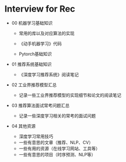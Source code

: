 # Interview for Rec

- 00 机器学习基础知识

  - 常用的库以及对应算法的实现

  - 《动手机器学习》代码

  - Pytorch基础知识

- 01 推荐系统基础知识

  - 《深度学习推荐系统》阅读笔记

- 02 工业界推荐模型汇总

  - 记录一些工业界推荐模型的实现细节和论文的阅读笔记

- 03 推荐算法面试常考问题汇总

  - 记录一些深度学习相关的常考的面试问题

- 04 其他资源

  - 深度学习常用技巧
  - 一些有意思的文章（推荐、NLP、CV）
  - 一些有用的资源（在线学习网站、工具等）
  - 一些有意思的项目（时序预测、NLP等）

  
